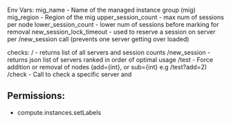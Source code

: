 Env Vars:
mig_name - Name of the managed instance group (mig)
mig_region - Region of the mig
upper_session_count - max num of sessions per node
lower_session_count - lower num of sessions before marking for removal
new_session_lock_timeout - used to reserve a session on server per /new_session call (prevents one server getting over loaded)

checks:
/ - returns list of all servers and session counts
/new_session - returns json list of servers ranked in order of optimal usage
/test - Force addition or removal of nodes (add={int}, or sub={int} e.g /test?add=2) 
/check - Call to check a specific server and 


Permissions:
- 
- compute.instances.setLabels
